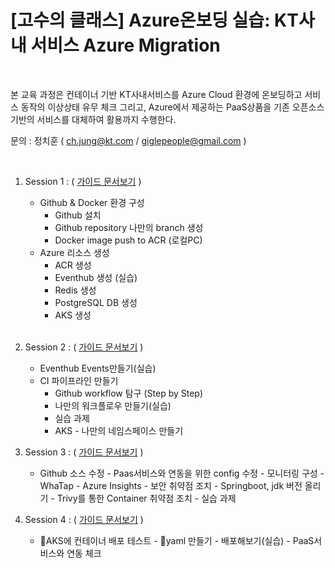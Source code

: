 # [고수의 클래스] Azure온보딩 실습: KT사내 서비스 Azure Migration


<br/>

본 교육 과정은 컨테이너 기반 KT사내서비스를 Azure Cloud 환경에 온보딩하고 서비스 동작의 이상상태 유무 체크 그리고, Azure에서 제공하는 PaaS상품을 기존 오픈소스 기반의 서비스를 대체하여 활용까지 수행한다.     

문의 :  정치훈 ( ch.jung@kt.com / giglepeople@gmail.com )

<br/>


1. Session 1 :     ( [가이드 문서보기](./session1.md) ) 

     - Github & Docker 환경 구성
          - Github 설치
          - Github repository 나만의 branch 생성
          - Docker image push to ACR (로컬PC)
     - Azure 리소스 생성
          - ACR 생성
          - Eventhub 생성 (실습)
          - Redis 생성
          - PostgreSQL DB 생성
          - AKS 생성
     
     <br/>

2. Session 2 :     ( [가이드 문서보기](./session2.md) )

     - Eventhub Events만들기(실습)     
     - CI 파이프라인 만들기 
          - Github workflow 탐구 (Step by Step)
          - 나만의 워크플로우 만들기(실습)
          - 실습 과제
          - AKS - 나만의 네임스페이스 만들기

3. Session 3 :     ( [가이드 문서보기](./session3.md) )
   
   - Github 소스 수정 
          - Paas서비스와 연동을 위한 config 수정
          - 모니터링 구성 
               - WhaTap
               - Azure Insights 
          - 보안 취약점 조치
               - Springboot, jdk 버전 올리기
               - Trivy를 통한 Container 취약점 조치
          - 실습 과제

4. Session 4 :     ( [가이드 문서보기](./session4.md) )

   - AKS에 컨테이너 배포 테스트
          - yaml 만들기
          - 배포해보기(실습) 
               - PaaS서비스와 연동 체크
   
